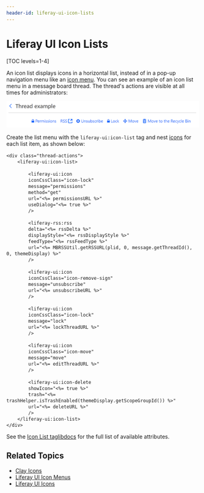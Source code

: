 ```yaml
---
header-id: liferay-ui-icon-lists
---
```


# Liferay UI Icon Lists

[TOC levels=1-4]

An icon list displays icons in a horizontal list, instead of in a pop-up 
navigation menu like an 
[icon menu](/docs/7-2/reference/-/knowledge_base/r/liferay-ui-icon-menus). You 
can see an example of an icon list menu in a message board thread. The thread's 
actions are visible at all times for administrators:

![Figure 1: Icon lists display an app's actions at all times.](../../../../images/liferay-ui-taglib-icon-list.png)

Create the list menu with the `liferay-ui:icon-list` tag and nest 
[icons](/docs/7-2/reference/-/knowledge_base/r/liferay-ui-icons) 
for each list item, as shown below:

```markup
<div class="thread-actions">
    <liferay-ui:icon-list>

        <liferay-ui:icon
        iconCssClass="icon-lock"
        message="permissions"
        method="get"
        url="<%= permissionsURL %>"
        useDialog="<%= true %>"
        />

        <liferay-rss:rss
        delta="<%= rssDelta %>"
        displayStyle="<%= rssDisplayStyle %>"
        feedType="<%= rssFeedType %>"
        url="<%= MBRSSUtil.getRSSURL(plid, 0, message.getThreadId(), 0, themeDisplay) %>"
        />

        <liferay-ui:icon
        iconCssClass="icon-remove-sign"
        message="unsubscribe"
        url="<%= unsubscribeURL %>"
        />

        <liferay-ui:icon
        iconCssClass="icon-lock"
        message="lock"
        url="<%= lockThreadURL %>"
        />

        <liferay-ui:icon
        iconCssClass="icon-move"
        message="move"
        url="<%= editThreadURL %>"
        />

        <liferay-ui:icon-delete
        showIcon="<%= true %>"
        trash="<%= trashHelper.isTrashEnabled(themeDisplay.getScopeGroupId()) %>"
        url="<%= deleteURL %>"
        />
    </liferay-ui:icon-list>
</div>
```

See the 
[Icon List taglibdocs](@platform-ref@/7.2-latest/taglibs/util-taglib/liferay-ui/icon-list.html) 
for the full list of available attributes.

## Related Topics

- [Clay Icons](/docs/7-2/reference/-/knowledge_base/r/clay-icons)
- [Liferay UI Icon Menus](/docs/7-2/reference/-/knowledge_base/r/liferay-ui-icon-menus)
- [Liferay UI Icons](/docs/7-2/reference/-/knowledge_base/r/liferay-ui-icons)
